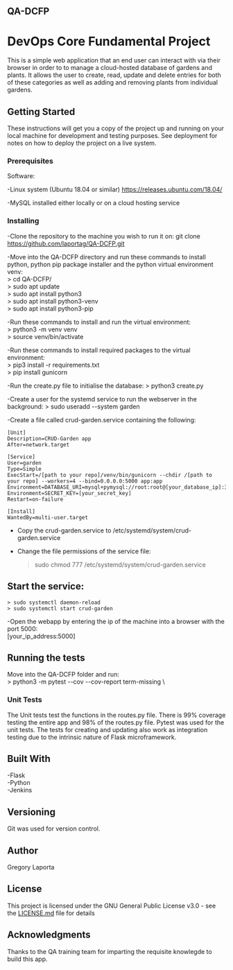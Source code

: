 ## QA-DCFP
# DevOps Core Fundamental Project


This is a simple web application that an end user can interact with via their browser in order to to manage a cloud-hosted database of gardens and plants. It allows the user to create, read, update and delete entries for both of these categories as well as adding and removing plants from individual gardens.

## Getting Started

These instructions will get you a copy of the project up and running on your local machine for development and testing purposes. See deployment for notes on how to deploy the project on a live system.

### Prerequisites

Software:

-Linux system (Ubuntu 18.04 or similar)
    https://releases.ubuntu.com/18.04/

-MySQL installed either locally or on a cloud hosting service



### Installing


-Clone the repository to the machine you wish to run it on:
    git clone https://github.com/laportag/QA-DCFP.git

-Move into the QA-DCFP directory and run these commands to install python, python pip package installer and the python virtual environment venv: \
    > cd QA-DCFP/ \
    > sudo apt update \
    > sudo apt install python3 \
    > sudo apt install python3-venv  \
    > sudo apt install python3-pip 

-Run these commands to install and run the virtual environment: \
    > python3 -m venv venv \
    > source venv/bin/activate 

-Run these commands to install required packages to the virtual environment: \
    > pip3 install -r requirements.txt \
    > pip install gunicorn 

-Run the create.py file to initialise the database:
    > python3 create.py

-Create a user for the systemd service to run the webserver in the background:
    > sudo useradd --system garden

-Create a file called crud-garden.service containing the following:

    [Unit]
    Description=CRUD-Garden app
    After=network.target

    [Service]
    User=garden
    Type=Simple
    ExecStart=/[path to your repo]/venv/bin/gunicorn --chdir /[path to your repo] --workers=4 --bind=0.0.0.0:5000 app:app
    Environment=DATABASE_URI=mysql+pymysql://root:root@[your_database_ip]:3306/[your_database_name]
    Environment=SECRET_KEY=[your_secret_key]
    Restart=on-failure

    [Install]
    WantedBy=multi-user.target

- Copy the crud-garden.service to /etc/systemd/system/crud-garden.service

- Change the file permissions of the service file:
    > sudo chmod 777 /etc/systemd/system/crud-garden.service

## Start the service:  
    > sudo systemctl daemon-reload   
    > sudo systemctl start crud-garden 

-Open the webapp by entering the ip of the machine into a browser with the port 5000:  \
    [your_ip_address:5000] 


## Running the tests

Move into the QA-DCFP folder and run: \
    > python3 -m pytest --cov --cov-report term-missing \

### Unit Tests 

The Unit tests test the functions in the routes.py file. There is 99% coverage testing the entire app and 98% of the routes.py file. Pytest was used for the unit tests. The tests for creating and updating also work as integration testing due to the intrinsic nature of Flask microframework.


## Built With

-Flask \
-Python \
-Jenkins 

## Versioning

Git was used for version control.

## Author

Gregory Laporta  

## License

This project is licensed under the GNU General Public License v3.0 - see the [LICENSE.md](LICENSE.md) file for details 

## Acknowledgments

Thanks to the QA training team for imparting the requisite knowlegde to build this app.

